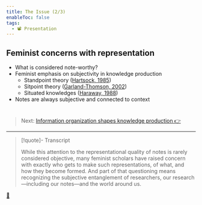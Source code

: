 ```yaml
---
title: The Issue (2/3)
enableToc: false
tags:
  - 📽️ Presentation
---
```


## Feminist concerns with representation

* What is considered note-worthy?
* Feminist emphasis on subjectivity in knowledge production
  * Standpoint theory ([Hartsock, 1985](References/Hartsock,%201985.md))
  * Sitpoint theory ([Garland-Thomson, 2002](References/Garland-Thomson,%202002.md))
  * Situated knowledges ([Haraway, 1988](References/Haraway,%201988.md))
* Notes are always subjective and connected to context

# 

 > 
 > Next: [Information organization shapes knowledge production 👉](Information%20organization%20shapes%20knowledge%20production.md)

---

 > 
 > \[!quote\]- Transcript
 > 
 > While this attention to the representational quality of notes is rarely considered objective, many feminist scholars have raised concern with exactly who gets to make such representations, of what, and how they become formed. And part of that questioning means recognizing the subjective entanglement of researchers, our research—including our notes—and the world around us.

[📖](Notes%20as%20constructions%20of%20knowledge.md)
